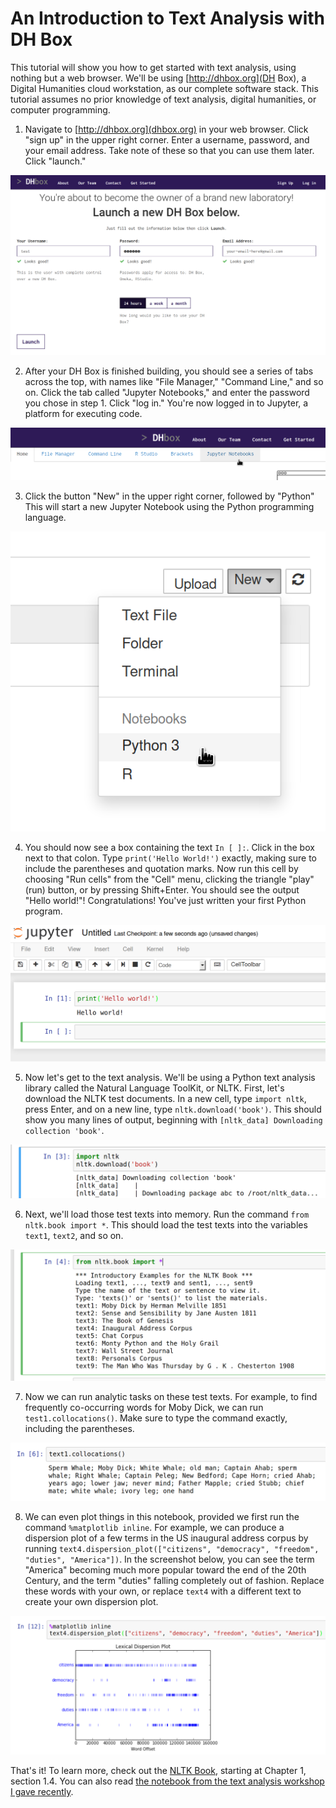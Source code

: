 # An Introduction to Text Analysis with DH Box

This tutorial will show you how to get started with text analysis, using nothing but a web browser. We'll be using [http://dhbox.org](DH Box), a Digital Humanities cloud workstation, as our complete software stack. This tutorial assumes no prior knowledge of text analysis, digital humanities, or computer programming. 

1. Navigate to [http://dhbox.org](dhbox.org) in your web browser. Click "sign up" in the upper right corner. Enter a username, password, and your email address. Take note of these so that you can use them later. Click "launch." 

![DH Box Signup](images/dhbox-02.png)

2. After your DH Box is finished building, you should see a series of tabs across the top, with names like "File Manager," "Command Line," and so on. Click the tab called "Jupyter Notebooks," and enter the password you chose in step 1. Click "log in." You're now logged in to Jupyter, a platform for executing code. 

![Start Jupyter](images/dhbox-03.png)

3. Click the button "New" in the upper right corner, followed by "Python" This will start a new Jupyter Notebook using the Python programming language. 

![Start a New Notebook](images/dhbox-04.png)

4. You should now see a box containing the text `In [ ]:`. Click in the box next to that colon. Type `print('Hello World!')` exactly, making sure to include the parentheses and quotation marks. Now run this cell by choosing "Run cells" from the "Cell" menu, clicking the triangle "play" (run) button, or by pressing Shift+Enter. You should see the output "Hello world!"! Congratulations! You've just written your first Python program. 

![First Python Program](images/dhbox-05.png)

5. Now let's get to the text analysis. We'll be using a Python text analysis library called the Natural Language ToolKit, or NLTK. First, let's download the NLTK test documents. In a new cell, type `import nltk`, press Enter, and on a new line, type `nltk.download('book')`. This should show you many lines of output, beginning with `[nltk_data] Downloading collection 'book'`. 

![Downloading Test Data](images/dhbox-06.png)

6. Next, we'll load those test texts into memory. Run the command `from nltk.book import *`. This should load the test texts into the variables `text1`, `text2`, and so on. 

![Downloading Test Data, Continued](images/dhbox-07.png)

7. Now we can run analytic tasks on these test texts. For example, to find frequently co-occurring words for Moby Dick, we can run `test1.collocations()`. Make sure to type the command exactly, including the parentheses. 

![Collocations](images/dhbox-08.png)

8. We can even plot things in this notebook, provided we first run the command `%matplotlib inline`. For example, we can produce a dispersion plot of a few terms in the US inaugural address corpus by running `text4.dispersion_plot(["citizens", "democracy", "freedom", "duties", "America"])`. In the screenshot below, you can see the term "America" becoming much more popular toward the end of the 20th Century, and the term "duties" falling completely out of fashion. Replace these words with your own, or replace `text4` with a different text to create your own dispersion plot.

![Dispersion Plot](images/dhbox-09.png)

That's it! To learn more, check out the [NLTK Book](http://www.nltk.org/book/ch01.html), starting at Chapter 1, section 1.4. You can also read [the notebook from the text analysis workshop I gave recently](https://github.com/JonathanReeve/dataviz-workshop-2017/blob/master/dataviz-workshop.ipynb).
